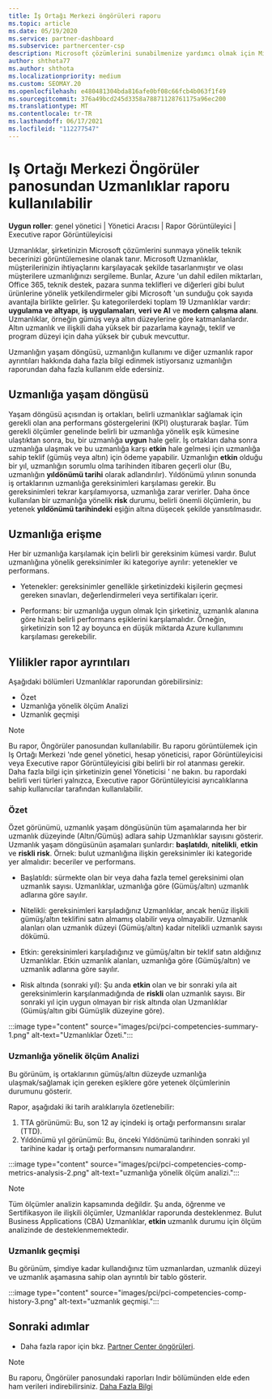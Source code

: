 ```yaml
---
title: İş Ortağı Merkezi öngörüleri raporu
ms.topic: article
ms.date: 05/19/2020
ms.service: partner-dashboard
ms.subservice: partnercenter-csp
description: Microsoft çözümlerini sunabilmenize yardımcı olmak için Microsoft uzmanlığına, uzmanlığa ve tekliflere ilişkin neler yapabileceğinizi görün.
author: shthota77
ms.author: shthota
ms.localizationpriority: medium
ms.custom: SEOMAY.20
ms.openlocfilehash: e480481304bda816afe0bf08c66fcb4b063f1f49
ms.sourcegitcommit: 376a49bcd245d3358a78871128761175a96ec200
ms.translationtype: MT
ms.contentlocale: tr-TR
ms.lasthandoff: 06/17/2021
ms.locfileid: "112277547"
---
```

# <a name="competencies-report-available-from-the-partner-center-insights-dashboard"></a>Iş Ortağı Merkezi Öngörüler panosundan Uzmanlıklar raporu kullanılabilir

**Uygun roller**: genel yönetici | Yönetici Aracısı | Rapor Görüntüleyici | Executive rapor Görüntüleyicisi

Uzmanlıklar, şirketinizin Microsoft çözümlerini sunmaya yönelik teknik becerinizi görüntülemesine olanak tanır. Microsoft Uzmanlıklar, müşterilerinizin ihtiyaçlarını karşılayacak şekilde tasarlanmıştır ve olası müşterilere uzmanlığınızı sergileme. Bunlar, Azure 'un dahil edilen miktarları, Office 365, teknik destek, pazara sunma teklifleri ve diğerleri gibi bulut ürünlerine yönelik yetkilendirmeler gibi Microsoft 'un sunduğu çok sayıda avantajla birlikte gelirler. Şu kategorilerdeki toplam 19 Uzmanlıklar vardır: **uygulama ve altyapı**, **iş uygulamaları**, **veri ve AI** ve **modern çalışma alanı**. Uzmanlıklar, örneğin gümüş veya altın düzeylerine göre katmanlanlardır. Altın uzmanlık ve ilişkili daha yüksek bir pazarlama kaynağı, teklif ve program düzeyi için daha yüksek bir çubuk mevcuttur.  

Uzmanlığın yaşam döngüsü, uzmanlığın kullanımı ve diğer uzmanlık rapor ayrıntıları hakkında daha fazla bilgi edinmek istiyorsanız uzmanlığın raporundan daha fazla kullanım elde edersiniz.

## <a name="competency-life-cycle"></a>Uzmanlığa yaşam döngüsü

Yaşam döngüsü açısından iş ortakları, belirli uzmanlıklar sağlamak için gerekli olan ana performans göstergelerini (KPI) oluşturarak başlar. Tüm gerekli ölçümler genelinde belirli bir uzmanlığa yönelik eşik kümesine ulaştıktan sonra, bu, bir uzmanlığa **uygun** hale gelir. İş ortakları daha sonra uzmanlığa ulaşmak ve bu uzmanlığa karşı **etkin** hale gelmesi için uzmanlığa sahip teklif (gümüş veya altın) için ödeme yapabilir. Uzmanlığın **etkin** olduğu bir yıl, uzmanlığın sorumlu olma tarihinden itibaren geçerli olur (Bu, uzmanlığın **yıldönümü tarihi** olarak adlandırılır). Yıldönümü yılının sonunda iş ortaklarının uzmanlığa gereksinimleri karşılaması gerekir. Bu gereksinimleri tekrar karşılamıyorsa, uzmanlığa zarar verirler. Daha önce kullanılan bir uzmanlığa yönelik **risk** durumu, belirli önemli ölçümlerin, bu yetenek **yıldönümü tarihindeki** eşiğin altına düşecek şekilde yansıtılmasıdır.

## <a name="competency-attainment"></a>Uzmanlığa erişme

Her bir uzmanlığa karşılamak için belirli bir gereksinim kümesi vardır. Bulut uzmanlığına yönelik gereksinimler iki kategoriye ayrılır: yetenekler ve performans.

- Yetenekler: gereksinimler genellikle şirketinizdeki kişilerin geçmesi gereken sınavları, değerlendirmeleri veya sertifikaları içerir.

- Performans: bir uzmanlığa uygun olmak Için şirketiniz, uzmanlık alanına göre hizalı belirli performans eşiklerini karşılamalıdır. Örneğin, şirketinizin son 12 ay boyunca en düşük miktarda Azure kullanımını karşılaması gerekebilir.

## <a name="competencies-report-details"></a>Ylilikler rapor ayrıntıları

Aşağıdaki bölümleri Uzmanlıklar raporundan görebilirsiniz:

- Özet
- Uzmanlığa yönelik ölçüm Analizi
- Uzmanlık geçmişi

 > [!NOTE]
 > Bu rapor, Öngörüler panosundan kullanılabilir. Bu raporu görüntülemek için Iş Ortağı Merkezi 'nde genel yönetici, hesap yöneticisi, rapor Görüntüleyicisi veya Executive rapor Görüntüleyicisi gibi belirli bir rol atanması gerekir. Daha fazla bilgi için şirketinizin genel Yöneticisi ' ne bakın. bu rapordaki belirli veri türleri yalnızca, Executive rapor Görüntüleyicisi ayrıcalıklarına sahip kullanıcılar tarafından kullanılabilir.

### <a name="summary"></a>Özet

Özet görünümü, uzmanlık yaşam döngüsünün tüm aşamalarında her bir uzmanlık düzeyinde (Altın/Gümüş) adlara sahip Uzmanlıklar sayısını gösterir. Uzmanlık yaşam döngüsünün aşamaları şunlardır: **başlatıldı**, **nitelikli**, **etkin** ve **riskli risk**. Örnek: bulut uzmanlığına ilişkin gereksinimler iki kategoride yer almalıdır: beceriler ve performans.

- Başlatıldı: sürmekte olan bir veya daha fazla temel gereksinimi olan uzmanlık sayısı.
Uzmanlıklar, uzmanlığa göre (Gümüş/altın) uzmanlık adlarına göre sayılır.

- Nitelikli: gereksinimleri karşıladığınız Uzmanlıklar, ancak henüz ilişkili gümüş/altın teklifini satın almamış olabilir veya olmayabilir. Uzmanlık alanları olan uzmanlık düzeyi (Gümüş/altın) kadar nitelikli uzmanlık sayısı dökümü.

- Etkin: gereksinimleri karşıladığınız ve gümüş/altın bir teklif satın aldığınız Uzmanlıklar. Etkin uzmanlık alanları, uzmanlığa göre (Gümüş/altın) ve uzmanlık adlarına göre sayılır.

- Risk altında (sonraki yıl): Şu anda **etkin** olan ve bir sonraki yıla ait gereksinimlerin karşılanmadığında de **riskli** olan uzmanlık sayısı.
Bir sonraki yıl için uygun olmayan bir risk altında olan Uzmanlıklar (Gümüş/altın gibi Gümüşlik düzeyine göre).

:::image type="content" source="images/pci/pci-competencies-summary-1.png" alt-text="Uzmanlıklar Özeti.":::

### <a name="competency-metric-analysis"></a>Uzmanlığa yönelik ölçüm Analizi

Bu görünüm, iş ortaklarının gümüş/altın düzeyde uzmanlığa ulaşmak/sağlamak için gereken eşiklere göre yetenek ölçümlerinin durumunu gösterir. 

Rapor, aşağıdaki iki tarih aralıklarıyla özetlenebilir:

1. TTA görünümü: Bu, son 12 ay içindeki iş ortağı performansını sıralar (TTD).
2. Yıldönümü yıl görünümü: Bu, önceki Yıldönümü tarihinden sonraki yıl tarihine kadar iş ortağı performansını numaralandırır.

:::image type="content" source="images/pci/pci-competencies-comp-metrics-analysis-2.png" alt-text="uzmanlığa yönelik ölçüm analizi.":::

> [!NOTE]
 > Tüm ölçümler analizin kapsamında değildir. Şu anda, öğrenme ve Sertifikasyon ile ilişkili ölçümler, Uzmanlıklar raporunda desteklenmez. Bulut Business Applications (CBA) Uzmanlıklar, **etkin** uzmanlık durumu için ölçüm analizinde de desteklenmemektedir.

### <a name="competency-history"></a>Uzmanlık geçmişi

Bu görünüm, şimdiye kadar kullandığınız tüm uzmanlardan, uzmanlık düzeyi ve uzmanlık aşamasına sahip olan ayrıntılı bir tablo gösterir.

:::image type="content" source="images/pci/pci-competencies-comp-history-3.png" alt-text="uzmanlık geçmişi.":::

## <a name="next-steps"></a>Sonraki adımlar

- Daha fazla rapor için bkz. [Partner Center öngörüleri](partner-center-insights.md).

>[!NOTE] 
> Bu raporu, Öngörüler panosundaki raporları Indir bölümünden elde eden ham verileri indirebilirsiniz. [Daha Fazla Bilgi](pci-download-reports.md) 

